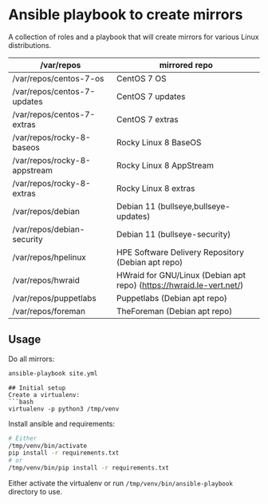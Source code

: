 # Ansible playbook to create mirrors
A collection of roles and a playbook that will create mirrors for various Linux distributions.

| /var/repos | mirrored repo |
|---|---|
| /var/repos/centos-7-os | CentOS 7 OS |
| /var/repos/centos-7-updates | CentOS 7 updates |
| /var/repos/centos-7-extras | CentOS 7 extras |
| /var/repos/rocky-8-baseos | Rocky Linux 8 BaseOS |
| /var/repos/rocky-8-appstream | Rocky Linux 8 AppStream |
| /var/repos/rocky-8-extras| Rocky Linux 8 extras |
| /var/repos/debian | Debian 11 (bullseye,bullseye-updates) |
| /var/repos/debian-security | Debian 11 (bullseye-security) |
| /var/repos/hpelinux | HPE Software Delivery Repository (Debian apt repo) |
| /var/repos/hwraid | HWraid for GNU/Linux (Debian apt repo) (https://hwraid.le-vert.net/) |
| /var/repos/puppetlabs | Puppetlabs (Debian apt repo) |
| /var/repos/foreman | TheForeman (Debian apt repo) |

## Usage
Do all mirrors:
```bash
ansible-playbook site.yml 
```
```
## Initial setup
Create a virtualenv:
```bash
virtualenv -p python3 /tmp/venv
```

Install ansible and requirements:
```bash
# Either
/tmp/venv/bin/activate
pip install -r requirements.txt
# or
/tmp/venv/bin/pip install -r requirements.txt
```
Either activate the virtualenv or run `/tmp/venv/bin/ansible-playbook` directory to use.
